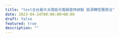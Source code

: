 ```yaml
---
title: "test全台最大太陽能光電廠雲林啟動 能源轉型獲挹注"
date: 2023-04-24T00:00:00+08:00
draft: false
featured: true
description: ""
---
```

